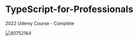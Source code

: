 # TypeScript-for-Professionals
2022 Udemy Course - Complete

![80752164](https://user-images.githubusercontent.com/25313189/205520725-12119218-abff-4bf3-8224-57b7a88e5ea9.jpg)
